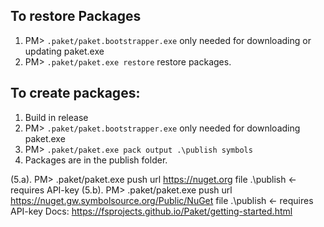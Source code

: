 ## To restore Packages
1. PM> `.paket/paket.bootstrapper.exe` only needed for downloading or updating paket.exe
2. PM> `.paket/paket.exe restore` restore packages.

## To create packages:
1. Build in release
2. PM> `.paket/paket.bootstrapper.exe` only needed for downloading paket.exe
3. PM> `.paket/paket.exe pack output .\publish symbols`
4. Packages are in the publish folder.

(5.a). PM> .paket/paket.exe push url https://nuget.org file .\publish <- requires API-key 
(5.b). PM> .paket/paket.exe push url https://nuget.gw.symbolsource.org/Public/NuGet file .\publish <- requires API-key
Docs: https://fsprojects.github.io/Paket/getting-started.html
